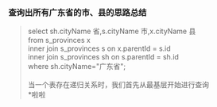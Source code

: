 
### 查询出所有广东省的市、县的思路总结
 
> select sh.cityName 省,s.cityName 市,x.cityName 县 <br/>from s_provinces x <br/>
>	inner join s_provinces s on x.parentId = s.id <br/>
>	inner join s_provinces sh on s.parentId = sh.id <br/>
>	where sh.cityName="广东省"; <br/><br/>
> 当一个表存在递归关系时，我们首先从最基层开始进行查询 <br/>
>*啦啦
